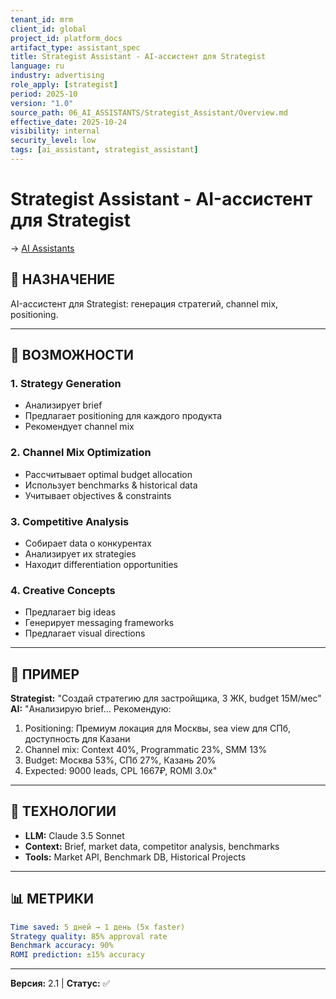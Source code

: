 ```yaml
---
tenant_id: mrm
client_id: global
project_id: platform_docs
artifact_type: assistant_spec
title: Strategist Assistant - AI-ассистент для Strategist
language: ru
industry: advertising
role_apply: [strategist]
period: 2025-10
version: "1.0"
source_path: 06_AI_ASSISTANTS/Strategist_Assistant/Overview.md
effective_date: 2025-10-24
visibility: internal
security_level: low
tags: [ai_assistant, strategist_assistant]
---
```


# Strategist Assistant - AI-ассистент для Strategist

→ [AI Assistants](../_README.md)

## 🎯 НАЗНАЧЕНИЕ

AI-ассистент для Strategist: генерация стратегий, channel mix, positioning.

---

## 🤖 ВОЗМОЖНОСТИ

### 1. Strategy Generation
- Анализирует brief
- Предлагает positioning для каждого продукта
- Рекомендует channel mix

### 2. Channel Mix Optimization
- Рассчитывает optimal budget allocation
- Использует benchmarks & historical data
- Учитывает objectives & constraints

### 3. Competitive Analysis
- Собирает data о конкурентах
- Анализирует их strategies
- Находит differentiation opportunities

### 4. Creative Concepts
- Предлагает big ideas
- Генерирует messaging frameworks
- Предлагает visual directions

---

## 💬 ПРИМЕР

**Strategist:** "Создай стратегию для застройщика, 3 ЖК, budget 15М/мес"  
**AI:** "Анализирую brief... Рекомендую:
1. Positioning: Премиум локация для Москвы, sea view для СПб, доступность для Казани
2. Channel mix: Context 40%, Programmatic 23%, SMM 13%
3. Budget: Москва 53%, СПб 27%, Казань 20%
4. Expected: 9000 leads, CPL 1667₽, ROMI 3.0x"

---

## 🔧 ТЕХНОЛОГИИ

- **LLM:** Claude 3.5 Sonnet
- **Context:** Brief, market data, competitor analysis, benchmarks
- **Tools:** Market API, Benchmark DB, Historical Projects

---

## 📊 МЕТРИКИ

```yaml
Time saved: 5 дней → 1 день (5x faster)
Strategy quality: 85% approval rate
Benchmark accuracy: 90%
ROMI prediction: ±15% accuracy
```

---

**Версия:** 2.1 | **Статус:** ✅


